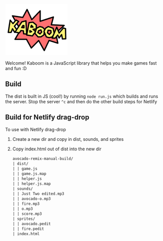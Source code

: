 ![kaboom](learn/kaboom.png)

Welcome! Kaboom is a JavaScript library that helps you make games fast and fun :D

Build
-----
The dist is built in JS (cool!) by running `node run.js` which builds and runs the server. Stop the server `^c` and then do the other build steps for Netlify


Build for Netlify drag-drop
---------------------------
To use with Netlify drag-drop

1. Create a new dir and copy in dist, sounds, and sprites

2. Copy index.html out of dist into the new dir

    ```
    avocado-remix-manual-build/
    | dist/
    | | game.js
    | | game.js.map
    | | helper.js
    | | helper.js.map
    | sounds/
    | | Just Two edited.mp3
    | | avocado-o.mp3
    | | fire.mp3
    | | o.mp3
    | | score.mp3
    | sprites/
    | | avocado.pedit
    | | fire.pedit
    | index.html
    ```
